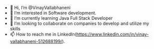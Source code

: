 - 👋 Hi, I’m @VinayVallabhaneni
- 👀 I’m interested in Software development.
- 🌱 I’m currently learning Java Full Stack Developer
- 💞️ I’m looking to collaborate on companies to develop and utilize my skills  
- 📫 How to reach me in LinkedIn(https://www.linkedin.com/in/vinay-vallabhaneni-512688199/).

<!---
VinayVallabhaneni/VinayVallabhaneni is a ✨ special ✨ repository because its `README.md` (this file) appears on your GitHub profile.
You can click the Preview link to take a look at your changes.
--->
